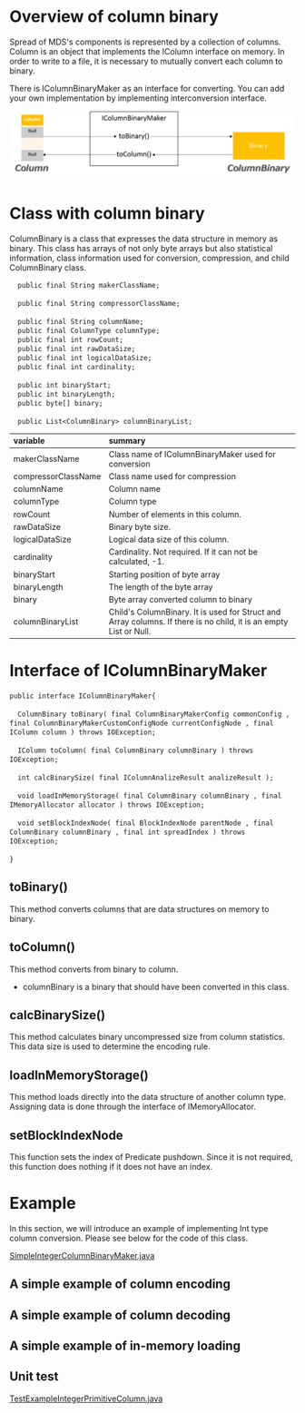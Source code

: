 # Overview of column binary

Spread of MDS's components is represented by a collection of columns.
Column is an object that implements the IColumn interface on memory.
In order to write to a file, it is necessary to mutually convert each column to binary.

There is IColumnBinaryMaker as an interface for converting.
You can add your own implementation by implementing interconversion interface.

![Convert columns](column_binary.png)

# Class with column binary
ColumnBinary is a class that expresses the data structure in memory as binary.
This class has arrays of not only byte arrays but also statistical information, class information used for conversion, compression, and child ColumnBinary class.

```
  public final String makerClassName;

  public final String compressorClassName;

  public final String columnName;
  public final ColumnType columnType;
  public final int rowCount;
  public final int rawDataSize;
  public final int logicalDataSize;
  public final int cardinality;

  public int binaryStart;
  public int binaryLength;
  public byte[] binary;

  public List<ColumnBinary> columnBinaryList;
```

| variable | summary |
|:-----------|:------------|
| makerClassName  | Class name of IColumnBinaryMaker used for conversion  |
| compressorClassName | Class name used for compression  |
| columnName | Column name |
| columnType | Column type |
| rowCount | Number of elements in this column. |
| rawDataSize | Binary byte size. |
| logicalDataSize | Logical data size of this column. |
| cardinality | Cardinality. Not required. If it can not be calculated, -1. |
| binaryStart | Starting position of byte array |
| binaryLength | The length of the byte array |
| binary | Byte array converted column to binary |
| columnBinaryList | Child's ColumnBinary. It is used for Struct and Array columns. If there is no child, it is an empty List or Null. |

# Interface of IColumnBinaryMaker

```
public interface IColumnBinaryMaker{

  ColumnBinary toBinary( final ColumnBinaryMakerConfig commonConfig , final ColumnBinaryMakerCustomConfigNode currentConfigNode , final IColumn column ) throws IOException;

  IColumn toColumn( final ColumnBinary columnBinary ) throws IOException;

  int calcBinarySize( final IColumnAnalizeResult analizeResult );

  void loadInMemoryStorage( final ColumnBinary columnBinary , final IMemoryAllocator allocator ) throws IOException;

  void setBlockIndexNode( final BlockIndexNode parentNode , final ColumnBinary columnBinary , final int spreadIndex ) throws IOException;

}
```

## toBinary()

This method converts columns that are data structures on memory to binary.

## toColumn()

This method converts from binary to column.

* columnBinary is a binary that should have been converted in this class.

## calcBinarySize()
This method calculates binary uncompressed size from column statistics.
This data size is used to determine the encoding rule.

## loadInMemoryStorage()
This method loads directly into the data structure of another column type.
Assigning data is done through the interface of IMemoryAllocator.

## setBlockIndexNode
This function sets the index of Predicate pushdown.
Since it is not required, this function does nothing if it does not have an index.

# Example
In this section, we will introduce an example of implementing Int type column conversion.
Please see below for the code of this class.

[SimpleIntegerColumnBinaryMaker.java](../../../src/example/src/main/java/jp/co/yahoo/dataplatform/mds/example/binary/SimpleIntegerColumnBinaryMaker.java)

## A simple example of column encoding

## A simple example of column decoding

## A simple example of in-memory loading

## Unit test

[TestExampleIntegerPrimitiveColumn.java](../../../src/example/src/test/java/jp/co/yahoo/dataplatform/mds/example/blackbox/TestExampleIntegerPrimitiveColumn.java)
